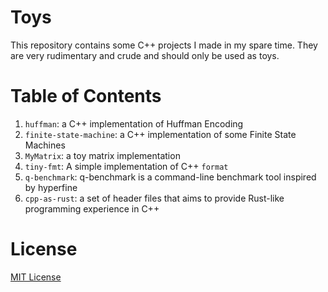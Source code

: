 # Toys

This repository contains some C++ projects I made in my spare time. They are very rudimentary and crude and should only be used as toys.

# Table of Contents

1. `huffman`: a C++ implementation of Huffman Encoding
2. `finite-state-machine`: a C++ implementation of some Finite State Machines
3. `MyMatrix`: a toy matrix implementation
4. `tiny-fmt`: A simple implementation of C++ `format`
5. `q-benchmark`: q-benchmark is a command-line benchmark tool inspired by hyperfine
6. `cpp-as-rust`: a set of header files that aims to provide Rust-like programming experience in C++

# License

[MIT License](./LICENSE)